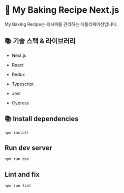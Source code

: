 # 🍪 My Baking Recipe Next.js

My Baking Recipe는 레시피를 관리하는 애플리케이션입니다.

## 📚 기술 스택 & 라이브러리
- Next.js
- React
- Redux
- Typescript

- Jest
- Cypress

## 📚 Install dependencies

```sh
npm install
```

## Run dev server

```sh
npm run dev
```

## Lint and fix

```sh
npm run lint
```
